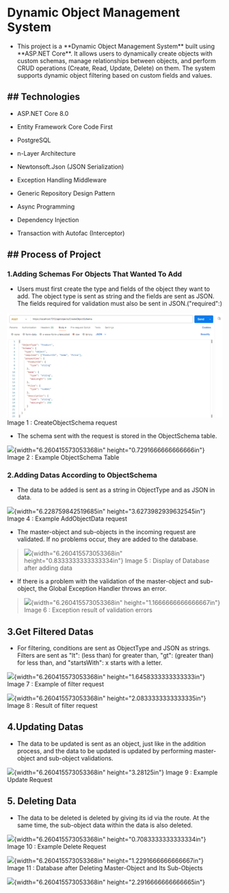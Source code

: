 # Dynamic Object Management System

-   This project is a \*\*Dynamic Object Management System\*\* built
    using \*\*ASP.NET Core\*\*. It allows users to dynamically create
    objects with custom schemas, manage relationships between objects,
    and perform CRUD operations (Create, Read, Update, Delete) on them.
    The system supports dynamic object filtering based on custom fields
    and values.

## \## Technologies

-   ASP.NET Core 8.0

-   Entity Framework Core Code First

-   PostgreSQL

-   n-Layer Architecture

-   Newtonsoft.Json (JSON Serialization)

-   Exception Handling Middleware

-   Generic Repository Design Pattern

-   Async Programming

-   Dependency Injection

-   Transaction with Autofac (Interceptor)

## **\## Process of Project**

### **1.Adding Schemas For Objects That Wanted To Add**

-   Users must first create the type and fields of the object they want
    to add. The object type is sent as string and the fields are sent as
    JSON. The fields required for validation must also be sent in
    JSON.("required":)

![](Images/ObjectSchemaAddRequest.png) Image 1 : CreateObjectSchema request

-   The schema sent with the request is stored in the ObjectSchema
    table.

![](./99536f76054764fb67c00ebcdd94580626d1f172.png){width="6.260415573053368in"
height="0.7291666666666666in"} Image 2 : Example ObjectSchema Table

### 

### **2.Adding Datas According to ObjectSchema**

-   The data to be added is sent as a string in ObjectType and as JSON
    in data.

![](./b29d523e1683bf942453bfa433b951f71ba2acfd.png){width="6.228759842519685in"
height="3.6273982939632545in"} Image 4 : Example AddObjectData request

-   The master-object and sub-objects in the incoming request are
    validated. If no problems occur, they are added to the database.

> ![](./6dec035c801bab2e67cc93fb59780101bbf094ee.png){width="6.260415573053368in"
> height="0.8333333333333334in"} Image 5 : Display of Database after
> adding data

-   If there is a problem with the validation of the master-object and
    sub-object, the Global Exception Handler throws an error.

> ![](./b94628e79226101de5fcd0eb4b325b29688a5d8d.png){width="6.260415573053368in"
> height="1.1666666666666667in"} Image 6 : Exception result of
> validation errors

## 

## **3.Get Filtered Datas**

-   For filtering, conditions are sent as ObjectType and JSON as
    strings. Filters are sent as "lt": (less than) for greater than,
    "gt": (greater than) for less than, and "startsWith": x starts with
    a letter.

![](./80d6f305448363d4cf08bb17146aeb00439b4c6e.png){width="6.260415573053368in"
height="1.6458333333333333in"} Image 7 : Example of filter request

![](./69cb6b44f17cffcd15528eb03d10642a3dd28c45.png){width="6.260415573053368in"
height="2.0833333333333335in"} Image 8 : Result of filter request

## **4.Updating Datas**

-   The data to be updated is sent as an object, just like in the
    addition process, and the data to be updated is updated by
    performing master-object and sub-object validations.

![](./f584be7823208d8f9ebc0d21894fa242446d7f93.png){width="6.260415573053368in"
height="3.28125in"} Image 9 : Example Update Request

## **5. Deleting Data**

-   The data to be deleted is deleted by giving its id via the route. At
    the same time, the sub-object data within the data is also deleted.

![](./e083971421cac4757f92011920776b046214820d.png){width="6.260415573053368in"
height="0.7083333333333334in"} Image 10 : Example Delete Request

![](./e4f39178fb718b8095c9f0a3fc186d6c72381305.png){width="6.260415573053368in"
height="1.2291666666666667in"} Image 11 : Database after Deleting
Master-Object and Its Sub-Objects

![](./81d94b8731e7fed5578d500da94f5572b3580e9e.png){width="6.260415573053368in"
height="2.2916666666666665in"}
